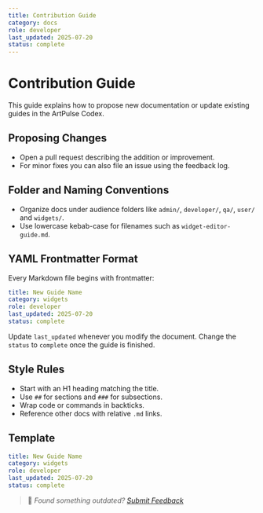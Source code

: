 ```yaml
---
title: Contribution Guide
category: docs
role: developer
last_updated: 2025-07-20
status: complete
---
```


# Contribution Guide

This guide explains how to propose new documentation or update existing guides in the ArtPulse Codex.

## Proposing Changes
- Open a pull request describing the addition or improvement.
- For minor fixes you can also file an issue using the feedback log.

## Folder and Naming Conventions
- Organize docs under audience folders like `admin/`, `developer/`, `qa/`, `user/` and `widgets/`.
- Use lowercase kebab-case for filenames such as `widget-editor-guide.md`.

## YAML Frontmatter Format
Every Markdown file begins with frontmatter:

```yaml
title: New Guide Name
category: widgets
role: developer
last_updated: 2025-07-20
status: complete
```

Update `last_updated` whenever you modify the document. Change the `status` to `complete` once the guide is finished.

## Style Rules
- Start with an H1 heading matching the title.
- Use `##` for sections and `###` for subsections.
- Wrap code or commands in backticks.
- Reference other docs with relative `.md` links.

## Template
```yaml
title: New Guide Name
category: widgets
role: developer
last_updated: 2025-07-20
status: complete
```

> 💬 *Found something outdated? [Submit Feedback](feedback.md)*
